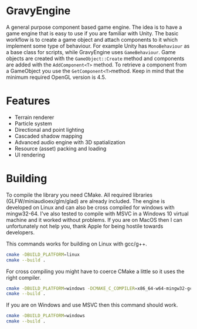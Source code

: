 # GravyEngine
A general purpose component based game engine. The idea is to have a game engine that is easy to use if you are familiar with Unity. The basic workflow is to create a game object and attach components to it which implement some type of behaviour. For example Unity has `MonoBehaviour` as a base class for scripts, while GravyEngine uses `GameBehaviour`. Game objects are created with the `GameObject::Create` method and components are added with the `AddComponent<T>` method. To retrieve a component from a GameObject you use the `GetComponent<T>`method. Keep in mind that the minimum required OpenGL version is 4.5.

# Features
- Terrain renderer
- Particle system
- Directional and point lighting
- Cascaded shadow mapping
- Advanced audio engine with 3D spatialization
- Resource (asset) packing and loading
- UI rendering

# Building
To compile the library you need CMake. All required libraries (GLFW/miniaudioex/glm/glad) are already included. The engine is developed on Linux and can also be cross compiled for windows with mingw32-64. I've also tested to compile with MSVC in a Windows 10 virtual machine and it worked without problems. If you are on MacOS then I can unfortunately not help you, thank Apple for being hostile towards developers.

This commands works for building on Linux with gcc/g++.
```bash
cmake -DBUILD_PLATFORM=linux
cmake --build .
```

For cross compiling you might have to coerce CMake a little so it uses the right compiler.
```bash
cmake -DBUILD_PLATFORM=windows -DCMAKE_C_COMPILER=x86_64-w64-mingw32-gcc-posix -DCMAKE_CXX_COMPILER=x86_64-w64-mingw32-g++-posix
cmake --build .
```

If you are on Windows and use MSVC then this command should work.
```bash
cmake -DBUILD_PLATFORM=windows
cmake --build .
```